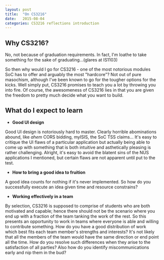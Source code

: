 ```yaml
---
layout: post
title:  "On CS3216"
date:   2015-08-04
categories: CS3216 reflections introduction
---
```


Why CS3216?
------------

No, not because of graduation requirements. In fact, I'm loathe to take something for the sake of graduating...(glares at IS1103)

So then why would I go for CS3216 - one of the most notorious modules SoC has to offer and arguably the most "hardcore"? Not out of pure masochism, although I've been known to go for the tougher options for the kicks. Well simply put, CS3216 promises to teach you a lot by throwing you into fire. Of course, the awesomeness of CS3216 lies in that you are given the freedom to pretty much decide what you want to build.


What do I expect to learn
--------------------------

* **Good UI design**

Good UI design is notoriously hard to master. Clearly horrible abominations abound, like *ahem* CORS bidding, myISIS, the SoC TSS claims... It's easy to critique the UI flaws of a particular application but actually being able to come up with something that is both intuitive and asthetically pleasing is rather challenging. Alright, it's easy to avoid the blatent sins of the NUS applications I mentioned, but certain flaws are not apparent until put to the test.

* **How to bring a good idea to fruition**

A good idea counts for nothing if it's never implemented. So how do you successfully execute an idea given time and resource constrains?  

* **Working effectively in a team**

By selection, CS3216 is supposed to comprise of students who are both motivated and capable; hence there should not be the scenario where you end up with a fraction of the team tanking the work of the rest. So this presents an opportunity to work in teams where everyone is able and willing to contribute something.
How do you have a good distribution of work which best fits each team member's strengths and interests? 
It's not likely that all the members of the team would have the same direction or end point all the time. How do you resolve such differences when they arise to the satisfaction of all parties? Also how do you identify miscommunications early and nip them in the bud?
